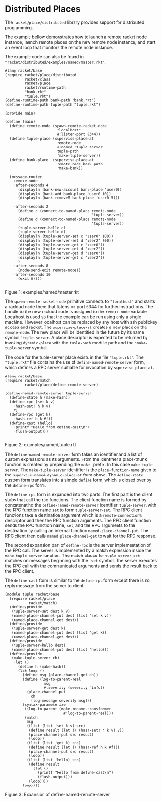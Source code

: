 # Distributed Places

The `racket/place/distributed` library provides support for distributed
programming.

The example bellow demonstrates how to launch a remote racket node
instance, launch remote places on the new remote node instance, and
start an event loop that monitors the remote node instance.

The example code can also be found in
`"racket/distributed/examples/named/master.rkt"`.

```racket
#lang racket/base                                      
(require racket/place/distributed                      
         racket/class                                  
         racket/place                                  
         racket/runtime-path                           
         "bank.rkt"                                    
         "tuple.rkt")                                  
(define-runtime-path bank-path "bank.rkt")             
(define-runtime-path tuple-path "tuple.rkt")           
                                                       
(provide main)                                         
                                                       
(define (main)                                         
  (define remote-node (spawn-remote-racket-node        
                        "localhost"                    
                        #:listen-port 6344))           
  (define tuple-place (supervise-place-at              
                        remote-node                    
                        #:named 'tuple-server          
                        tuple-path                     
                        'make-tuple-server))           
  (define bank-place  (supervise-place-at              
                        remote-node bank-path          
                        'make-bank))                   
                                                       
  (message-router                                      
    remote-node                                        
    (after-seconds 4                                   
      (displayln (bank-new-account bank-place 'user0)) 
      (displayln (bank-add bank-place 'user0 10))      
      (displayln (bank-removeM bank-place 'user0 5)))  
                                                       
    (after-seconds 2                                   
      (define c (connect-to-named-place remote-node    
                                        'tuple-server))
      (define d (connect-to-named-place remote-node    
                                        'tuple-server))
      (tuple-server-hello c)                           
      (tuple-server-hello d)                           
      (displayln (tuple-server-set c "user0" 100))     
      (displayln (tuple-server-set d "user2" 200))     
      (displayln (tuple-server-get c "user0"))         
      (displayln (tuple-server-get d "user2"))         
      (displayln (tuple-server-get d "user0"))         
      (displayln (tuple-server-get c "user2"))         
      )                                                
    (after-seconds 8                                   
      (node-send-exit remote-node))                    
    (after-seconds 10                                  
      (exit 0))))                                      
                                                       
```
Figure 1: examples/named/master.rkt

The `spawn-remote-racket-node` primitive connects to `"localhost"` and
starts a racloud node there that listens on port 6344 for further
instructions.  The handle to the new racloud node is assigned to the
`remote-node` variable. Localhost is used so that the example can be run
using only a single machine.  However localhost can be replaced by any
host with ssh publickey access and racket.  The `supervise-place-at`
creates a new place on the `remote-node`.  The new place will be
identified in the future by its name symbol `'tuple-server`.  A place
descriptor is expected to be returned by invoking `dynamic-place` with
the `tuple-path` module path and the `'make-tuple-server` symbol.

The code for the tuple-server place exists in the file `"tuple.rkt"`.
The `"tuple.rkt"` file contains the use of `define-named-remote-server`
form, which defines a RPC server suitiable for invocation by
`supervise-place-at`.

```racket
#lang racket/base                          
(require racket/match                      
         racket/place/define-remote-server)
                                           
(define-named-remote-server tuple-server   
  (define-state h (make-hash))             
  (define-rpc (set k v)                    
    (hash-set! h k v)                      
    v)                                     
  (define-rpc (get k)                      
    (hash-ref h k #f))                     
  (define-cast (hello)                     
    (printf "Hello from define-cast\n")    
    (flush-output)))                       
                                           
```
Figure 2: examples/named/tuple.rkt

The `define-named-remote-server` form takes an identifier and a list of
custom expressions as its arguments.  From the identifier a place-thunk
function is created by prepending the `make-` prefix. In this case
`make-tuple-server`.  The `make-tuple-server` identifier is the
`place-function-name` given to the `supervise-named-dynamic-place-at`
form above. The `define-state` custom form translates into a simple
`define` form, which is closed over by the `define-rpc` form.

The `define-rpc` form is expanded into two parts. The first part is the
client stubs that call the rpc functions. The client function name is
formed by concatenating the `define-named-remote-server` identifier,
`tuple-server`, with the RPC function name `set` to form
`tuple-server-set`. The RPC client functions take a destination argument
which is a `remote-connection%` descriptor and then the RPC function
arguments. The RPC client function sends the RPC function name, `set`,
and the RPC arguments to the destination by calling an internal function
`named-place-channel-put`. The RPC client then calls
`named-place-channel-get` to wait for the RPC response.

The second expansion part of `define-rpc` is the server implementation
of the RPC call.  The server is implemented by a match expression inside
the `make-tuple-server` function.  The match clause for
`tuple-server-set` matches on messages beginning with the `'set` symbol.
The server executes the RPC call with the communicated arguments and
sends the result back to the RPC client.

The `define-cast` form is similar to the `define-rpc` form except there
is no reply message from the server to client

```racket
(module tuple racket/base                              
  (require racket/place                                
           racket/match)                               
  (define/provide                                      
   (tuple-server-set dest k v)                         
   (named-place-channel-put dest (list 'set k v))      
   (named-place-channel-get dest))                     
  (define/provide                                      
   (tuple-server-get dest k)                           
   (named-place-channel-put dest (list 'get k))        
   (named-place-channel-get dest))                     
  (define/provide                                      
   (tuple-server-hello dest)                           
   (named-place-channel-put dest (list 'hello)))       
  (define/provide                                      
   (make-tuple-server ch)                              
    (let ()                                            
      (define h (make-hash))                           
      (let loop ()                                     
        (define msg (place-channel-get ch))            
        (define (log-to-parent-real                    
                  msg                                  
                  #:severity (severity 'info))         
          (place-channel-put                           
            ch                                         
            (log-message severity msg)))               
        (syntax-parameterize                           
         ((log-to-parent (make-rename-transformer      
                           #'log-to-parent-real)))     
         (match                                        
          msg                                          
          ((list (list 'set k v) src)                  
           (define result (let () (hash-set! h k v) v))
           (place-channel-put src result)              
           (loop))                                     
          ((list (list 'get k) src)                    
           (define result (let () (hash-ref h k #f)))  
           (place-channel-put src result)              
           (loop))                                     
          ((list (list 'hello) src)                    
           (define result                              
             (let ()                                   
               (printf "Hello from define-cast\n")     
               (flush-output)))                        
           (loop))))                                   
        loop))))                                       
```
Figure 3: Expansion of define-named-remote-server
